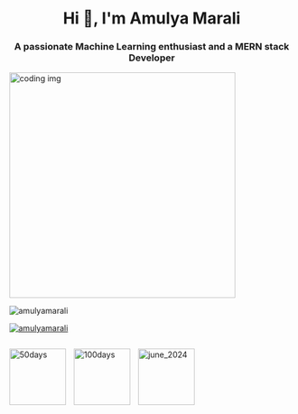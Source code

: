 <h1 align="center">Hi 👋, I'm Amulya Marali</h1>
<h3 align="center">A passionate Machine Learning enthusiast and a MERN stack Developer</h3>

<img aligh="right" alt="coding img" width="400" src="https://media.tenor.com/S59bPkT0pqcAAAAC/programming.gif">

<p align="left"> <img src="https://komarev.com/ghpvc/?username=amulyamarali&label=Profile%20views&color=0e75b6&style=flat" alt="amulyamarali" /> </p>

<p align="left"> <a href="https://github.com/ryo-ma/github-profile-trophy"><img src="https://github-profile-trophy.vercel.app/?username=amulyamarali" alt="amulyamarali" /></a> </p>

<p align="left"> <a href="https://twitter.com/" target="blank"><img src="https://img.shields.io/twitter/follow/?logo=twitter&style=for-the-badge" alt="" /></a> </p>

<p align="left">
  <img src="https://media.licdn.com/dms/image/D4E22AQHxsckAOFvFkA/feedshare-shrink_2048_1536/0/1710437214031?e=2147483647&v=beta&t=2pbTdMvvyb7O9oH6ZYexVPWyv04hvAd7_vBBjLG90-M" alt="50days" width="100" height="100" style="margin-right: 10px;">
  <img src="https://media.licdn.com/dms/image/D5622AQFDD6R1GGZAHQ/feedshare-shrink_800/0/1720838134364?e=1724284800&v=beta&t=Gkn0ilIo_Y2hAF6aasMlxlHfrSPoTpISPrRfabyadeY" alt="100days" width="100" height="100" style="margin-right: 10px;">
  <img src="https://media.licdn.com/dms/image/D5622AQGteRt1IT34RA/feedshare-shrink_800/0/1719718413212?e=1723075200&v=beta&t=jVCylOXqT_3D1LbGQv17SujJ-jZRjtdklm6mBrjZIVg" alt="june_2024" width="100" height="100">
</p>


